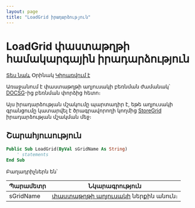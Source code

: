 ```yaml
---
layout: page
title: "LoadGrid իրադարձություն"
---
```


# LoadGrid փաստաթղթի համակարգային իրադարձություն

[Տես նաև](../scriptstproced.md) Օրինակ [Կիրառվում է](../Defs/doc.md)

Առաջանում է փաստաթղթի աղյուսակի բեռնման ժամանակ՝ [DOCSG](../Database/DocsG.html)-ից բեռնման փորձից հետո։ 

Այս իրադարձության մշակումը պարտադիր է, եթե աղյուսակի գրանցումը կատարվել է ծրագրավորողի կողմից [StoreGrid](StoreGrid.md) իրադարձության մշակման մեջ։ 

## Շարահյուսություն 

``` vb
Public Sub LoadGrid(ByVal sGridName As String) 
    ' statements
End Sub
```

Բաղադրիչներն են՝ 

| Պարամետր | Նկարագրություն |
|--|--|
| sGridName| [փաստաթղթի աղյուսակի](../Functions/AsGrid.md) ներքին անուն։ |
